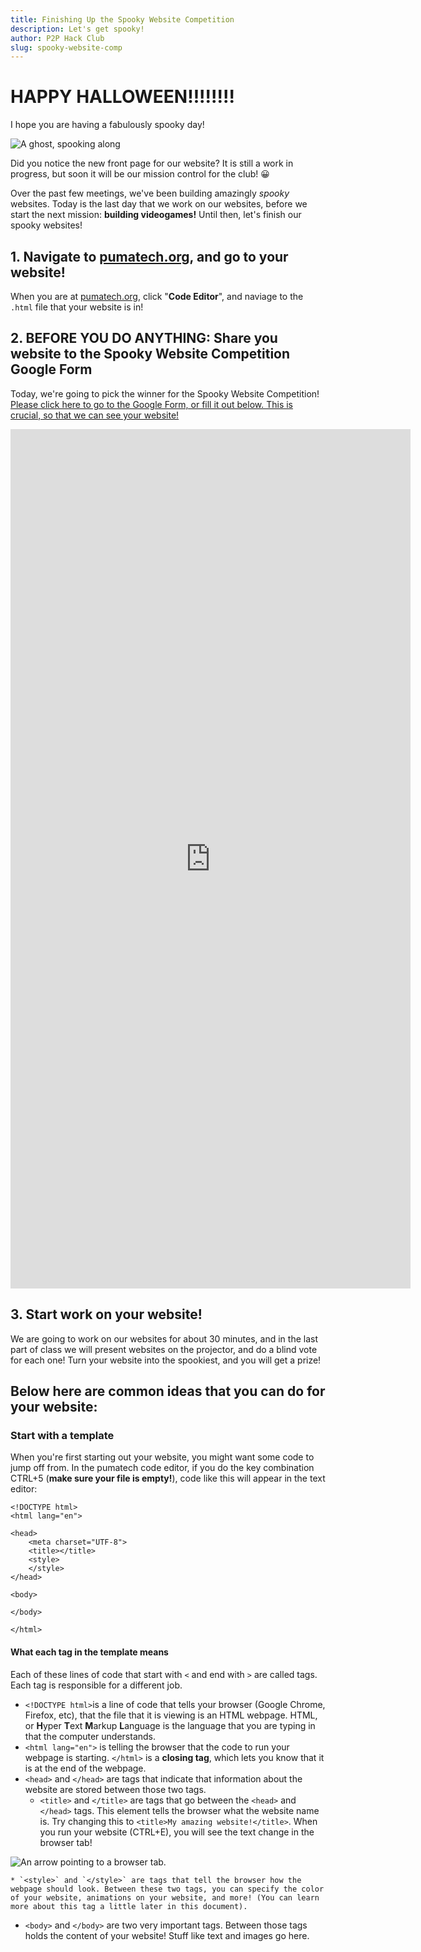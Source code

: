 ```yaml
---
title: Finishing Up the Spooky Website Competition
description: Let's get spooky!
author: P2P Hack Club
slug: spooky-website-comp
---
```

# HAPPY HALLOWEEN!!!!!!!!

I hope you are having a fabulously spooky day!

![A ghost, spooking along](/img/source.gif "OOoOooOooOOooOooOoooOooOooOooOOO")

Did you notice the new front page for our website? It is still a work in progress, but soon it will be our mission control for the club! 😀

Over the past few meetings, we've been building amazingly _spooky_ websites. Today is the last day that we work on our websites, before we start the next mission: **building videogames!** Until then, let's finish our spooky websites!

## 1. Navigate to [pumatech.org](https://www.pumatech.org), and go to your website!

When you are at [pumatech.org](https://www.pumatech.org), click "**Code Editor**", and naviage to the `.html` file that your website is in!

## 2. BEFORE YOU DO ANYTHING: Share you website to the Spooky Website Competition Google Form

Today, we're going to pick the winner for the Spooky Website Competition! [Please click here to go to the Google Form, or fill it out below. This is crucial, so that we can see your website!](https://docs.google.com/forms/d/e/1FAIpQLSe74RLFEuTVk2aazcdloRHz0Yf_tjk08scPadIxDyFnfGGyhA/viewform?usp=sf_link)

<iframe src="https://docs.google.com/forms/d/e/1FAIpQLSe74RLFEuTVk2aazcdloRHz0Yf_tjk08scPadIxDyFnfGGyhA/viewform?embedded=true" width="640" height="1375" frameborder="0" marginheight="0" marginwidth="0">Loading…</iframe>

## 3. Start work on your website!

We are going to work on our websites for about 30 minutes, and in the last part of class we will present websites on the projector, and do a blind vote for each one! Turn your website into the spookiest, and you will get a prize!

## Below here are common ideas that you can do for your website:

### Start with a template

When you're first starting out your website, you might want some code to jump off from. In the pumatech code editor, if you do the key combination CTRL+5 (**make sure your file is empty!**), code like this will appear in the text editor:

```
<!DOCTYPE html>
<html lang="en">

<head>
    <meta charset="UTF-8">
    <title></title>
    <style>
    </style>
</head>

<body>

</body>

</html>
```

#### What each tag in the template means

Each of these lines of code that start with `<` and end with `>` are called tags. Each tag is responsible for a different job.

* `<!DOCTYPE html>`is a line of code that tells your browser (Google Chrome, Firefox, etc), that the file that it is viewing is an HTML webpage. HTML, or **H**yper **T**ext **M**arkup **L**anguage is the language that you are typing in that the computer understands.
* `<html lang="en">` is telling the browser that the code to run your webpage is starting. `</html>` is a **closing tag**, which lets you know that it is at the end of the webpage.
* `<head>` and `</head>` are tags that indicate that information about the website are stored between those two tags.
  * `<title>` and `</title>` are tags that go between the `<head>` and `</head>` tags. This element tells the browser what the website name is. Try changing this to `<title>My amazing website!</title>`. When you run your website (CTRL+E), you will see the text change in the browser tab!

![An arrow pointing to a browser tab.](/img/captura.png "Look! It's your website!")

    * `<style>` and `</style>` are tags that tell the browser how the webpage should look. Between these two tags, you can specify the color of your website, animations on your website, and more! (You can learn more about this tag a little later in this document).

* `<body>` and `</body>` are two very important tags. Between those tags holds the content of your website! Stuff like text and images go here.
